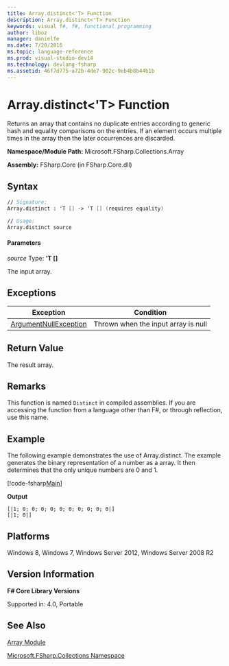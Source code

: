 ```yaml
---
title: Array.distinct<'T> Function
description: Array.distinct<'T> Function
keywords: visual f#, f#, functional programming
author: liboz
manager: danielfe
ms.date: 7/20/2016
ms.topic: language-reference
ms.prod: visual-studio-dev14
ms.technology: devlang-fsharp
ms.assetid: 46f7d775-a72b-4de7-902c-9eb4b8b44b1b
---
```


# Array.distinct<'T> Function

Returns an array that contains no duplicate entries according to generic hash and equality comparisons on the entries. If an element occurs multiple times in the array then the later occurrences are discarded.

**Namespace/Module Path:** Microsoft.FSharp.Collections.Array

**Assembly:** FSharp.Core (in FSharp.Core.dll)

## Syntax

```fsharp
// Signature:
Array.distinct : 'T [] -> 'T [] (requires equality)

// Usage:
Array.distinct source
```

#### Parameters
*source*
Type: **'T [[]](https://msdn.microsoft.com/library/def20292-9aae-4596-9275-b94e594f8493)**

The input array.

## Exceptions
|Exception|Condition|
|----|----|
|[ArgumentNullException](https://msdn.microsoft.com/library/system.argumentnullexception.aspx)|Thrown when the input array is null|

## Return Value
The result array.

## Remarks
This function is named `Distinct` in compiled assemblies. If you are accessing the function from a language other than F#, or through reflection, use this name.

## Example
The following example demonstrates the use of Array.distinct. The example generates the binary representation of a number as a array. It then determines that the only unique numbers are 0 and 1.

[!code-fsharp[Main](~/samples/snippets/fsharp/arrays/snippet74.fs)]

**Output**
```
[|1; 0; 0; 0; 0; 0; 0; 0; 0; 0; 0|]
[|1; 0|]
```

## Platforms
Windows 8, Windows 7, Windows Server 2012, Windows Server 2008 R2

## Version Information
**F# Core Library Versions**

Supported in: 4.0, Portable

## See Also
[Array Module](array-module.md)

[Microsoft.FSharp.Collections Namespace](../Microsoft.FSharp.Collections-Namespace-%5BFSharp%5D.md)

